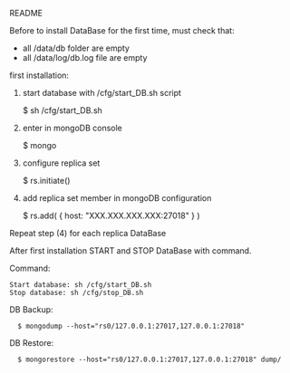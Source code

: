 README

Before to install DataBase for the first time, must check that:

   - all /data/db folder are empty
   - all /data/log/db.log file are empty


first installation:

   1) start database with /cfg/start_DB.sh script

        $ sh /cfg/start_DB.sh

   2) enter in mongoDB console

         $ mongo

   3) configure replica set

         $ rs.initiate()

   4) add replica set member in mongoDB configuration  

         $ rs.add( { host: "XXX.XXX.XXX.XXX:27018" } )

Repeat step (4) for each replica DataBase

After first installation START and STOP DataBase with command.

Command:

    Start database: sh /cfg/start_DB.sh
    Stop database: sh /cfg/stop_DB.sh

DB Backup:

      $ mongodump --host="rs0/127.0.0.1:27017,127.0.0.1:27018" 

DB Restore:

      $ mongorestore --host="rs0/127.0.0.1:27017,127.0.0.1:27018" dump/

